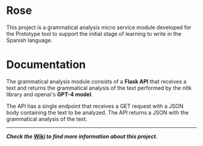 # Rose
This project is a grammatical analysis micro service module developed for the Prototype tool to support the initial stage of learning to write in the Spanish language.

# Documentation

The grammatical analysis module consists of a **Flask API** that receives a text and returns the grammatical analysis of the text performed by the nltk library and openai's **GPT-4 model**. 

The API has a single endpoint that receives a GET request with a JSON body containing the text to be analyzed. The API returns a JSON with the grammatical analysis of the text.

***

***Check the [Wiki](https://github.com/AlbertoPC13/Rose/wiki) to find more information about this project.*** 
